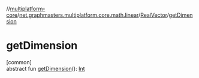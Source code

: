 //[multiplatform-core](../../../index.md)/[net.graphmasters.multiplatform.core.math.linear](../index.md)/[RealVector](index.md)/[getDimension](get-dimension.md)

# getDimension

[common]\
abstract fun [getDimension](get-dimension.md)(): [Int](https://kotlinlang.org/api/latest/jvm/stdlib/kotlin/-int/index.html)
